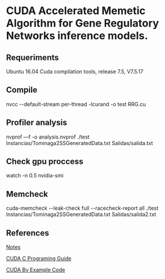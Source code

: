 # CUDA Accelerated Memetic Algorithm for Gene Regulatory Networks inference models.

## Requeriments
Ubuntu 16.04
Cuda compilation tools, release 7.5, V7.5.17

## Compile
nvcc --default-stream per-thread -lcurand -o test RRG.cu 

## Profiler analysis
nvprof —f -o analysis.nvprof ./test Instancias/Tominaga2SSGeneratedData.txt Salidas/salida.txt

## Check gpu proccess
watch -n 0.5 nvidia-smi

## Memcheck
cuda-memcheck --leak-check full --racecheck-report all ./test Instancias/Tominaga2SSGeneratedData.txt Salidas/salida2.txt

## References
[Notes](https://icl.utk.edu/~mgates3/docs/cuda.html)

[CUDA C Programing Guide](https://docs.nvidia.com/cuda/pdf/CUDA_C_Programming_Guide.pdf)

[CUDA By Example Code](https://github.com/CodedK/CUDA-by-Example-source-code-for-the-book-s-examples-)
